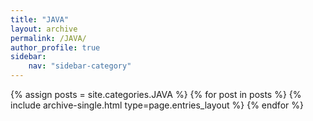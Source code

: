 ```yaml
---
title: "JAVA"
layout: archive
permalink: /JAVA/
author_profile: true
sidebar:
    nav: "sidebar-category"
---
```


{% assign posts = site.categories.JAVA %}
{% for post in posts %} {% include archive-single.html type=page.entries_layout %} {% endfor %}
